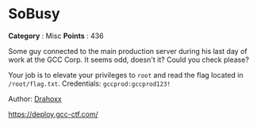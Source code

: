 # SoBusy

**Category** : Misc
**Points** : 436

Some guy connected to the main production server during his last day of work at the GCC Corp.
It seems odd, doesn't it? Could you check please?

Your job is to elevate your privileges to `root` and read the flag located in `/root/flag.txt`.
Credentials: `gccprod:gccprod123!` 

Author: [Drahoxx](https://twitter.com/50mgDrahoxx)

https://deploy.gcc-ctf.com/



